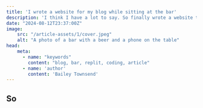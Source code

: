 ```yaml
---
title: 'I wrote a website for my blog while sitting at the bar'
description: 'I think I have a lot to say. So finally wrote a website to host my blog, on my phone at the bar...'
date: "2024-08-12T23:37:00Z"
image:
    src: "/article-assets/1/cover.jpeg"
    alt: "A photo of a bar with a beer and a phone on the table"
head:
    meta:
      - name: "keywords"
        content: "blog, bar, replit, coding, article"
      - name: 'author'
        content: 'Bailey Townsend'
---
```



## So
